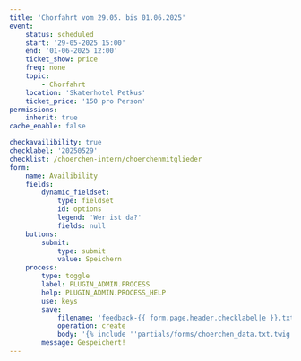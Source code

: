 ```yaml
---
title: 'Chorfahrt vom 29.05. bis 01.06.2025'
event:
    status: scheduled
    start: '29-05-2025 15:00'
    end: '01-06-2025 12:00'
    ticket_show: price
    freq: none
    topic:
        - Chorfahrt
    location: 'Skaterhotel Petkus'
    ticket_price: '150 pro Person'
permissions:
    inherit: true
cache_enable: false

checkavailibility: true
checklabel: '20250529'
checklist: /choerchen-intern/choerchenmitglieder
form:
    name: Availibility
    fields:
        dynamic_fieldset:
            type: fieldset
            id: options
            legend: 'Wer ist da?'
            fields: null
    buttons:
        submit:
            type: submit
            value: Speichern
    process:
        type: toggle
        label: PLUGIN_ADMIN.PROCESS
        help: PLUGIN_ADMIN.PROCESS_HELP
        use: keys
        save:
            filename: 'feedback-{{ form.page.header.checklabel|e }}.txt'
            operation: create
            body: '{% include ''partials/forms/choerchen_data.txt.twig'' %}'
        message: Gespeichert!
---
```


